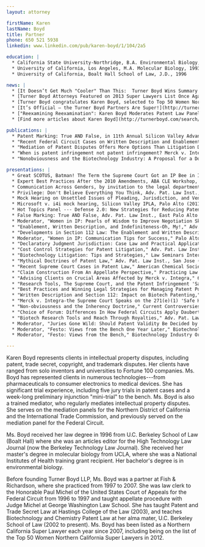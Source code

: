 ```yaml
---
layout: attorney

firstName: Karen
lastName: Boyd
title: Partner
phone: 650 521 5938
linkedin: www.linkedin.com/pub/karen-boyd/1/104/2a5

education: |
  * California State University-Northridge, B.A. Environmental Biology, 1990
  * University of California, Los Angeles, M.A. Molecular Biology, 1993
  * University of California, Boalt Hall School of Law, J.D., 1996

news: |
  * [It Doesn’t Get Much "Cooler" Than This:  Turner Boyd Wins Summary Judgment for Cooler Master and LSI](http://turnerboyd.com/it-doesn%e2%80%99t-get-much-%e2%80%9ccooler%e2%80%9d-than-this-turner-boyd-wins-summary-judgment-for-cooler-master-and-lsi/)
  * [Turner Boyd Attorneys Featured on 2013 Super Lawyers List Once Again!](http://turnerboyd.com/turner-boyd-attorneys-featured-on-2013-super-lawyers-list-once-again/)
  * [Turner Boyd congratulates Karen Boyd, selected to Top 50 Women Northern California Super Lawyers 2012!](http://turnerboyd.com/turner-boyd-congratulates-karen-boyd-selected-to-top-50-women-northern-california-super-lawyers-2012/)
  * [It’s Official — the Turner Boyd Partners Are Super!](http://turnerboyd.com/it%e2%80%99s-official-%e2%80%94-the-turner-boyd-partners-are-super-lawyers/)
  * ["Reexamining Reexamination": Karen Boyd Moderates Patent Law Panel](http://turnerboyd.com/karen-boyd-moderates-panel-reexamining-reexamination/)
  * [Find more articles about Karen Boyd](http://turnerboyd.com/search/Turner%20Boyd/?s=boyd&cat=9)

publications: |
  * Patent Marking: True AND False, in 11th Annual Silicon Valley Advanced Patent Law Institute, Advanced Patent Law Institute, with James Beard.
  * "Recent Federal Circuit Cases on Written Description and Enablement," in Developments in Pharmaceuticals and Biotech Patent Law 2009, Practicing Law Institute, with Lisa Schneider and * Timothy Holbrook
  * "Mediation of Patent Disputes Offers More Options Than Litigation Does," Los Angeles Daily News (Oct. 17, 2006)
  * "When is patent infringement not patent infringement? Merck v. Integra and the 'safe harbour,'" Journal of Commercial Biotechnology (Oct. 2006).
  * "Nonobviousness and the Biotechnology Industry: A Proposal for a Doctrine of Economic Nonobviousness," 12 Berkeley Technology Law Journal 311 (1997).

presentations: |
  * Great SCOTUS, Batman! The Term the Supreme Court Got an IP Bee in Its Bonnet, Berkeley Center for Law and Technology, Berkeley (2014)
  * Expert Best Practices After the 2010 Amendments, ABA CLE Workshop, Berkeley (2014)
  * Communication Across Genders, by invitation to the legal department at Juniper Networks (2013)
  * Privilege: Don't Believe Everything You Think, Adv. Pat. Law Inst., East Palo Alto (2012)
  * Mock Hearing on Unsettled Issues of Pleading, Jurisdiction, and Venues, AIPLA, San Francisco (2011)
  * Microsoft v. i4i mock hearing, Silicon Valley IPLA, Palo Alto (2011)
  * Hot Topics Panel --- Defense 2.0: New Strategies for Reducing Patent Risk, Santa Clara (2011)
  * False Marking: True AND False, Adv. Pat. Law Inst., East Palo Alto (2011).
  * Moderator, "Women in IP: Pearls of Wisdom to Improve Negotiation Skills," Palo Alto (2010).
  * "Enablement, Written Description, and Indefiniteness-Oh, My!," Adv. Pat. Law Inst., East Palo Alto (2009).
  * "Developments in Section 112 Law: The Enablement and Written Description Requirements as Applied to Pharma and Biotech Patents," Practicing Law Inst., New York (2009); San Francisco (2010).
  * Moderator, "Women in IP: Communication Tips for Success," Palo Alto (2009).
  * "Declaratory Judgment Jurisdiction: Case Law and Practical Application," Adv. Pat. Law Inst., Santa Clara (2008).
  * "Cost Control Strategies for Patent Litigation," Adv. Pat. Law Inst., San Jose (2007).
  * "Biotechnology Litigation: Tips and Strategies," Law Seminars International, San Francisco (2007).
  * "Mythical Doctrines of Patent Law," Adv. Pat. Law Inst., San Jose (2006).
  * "Recent Supreme Court Cases in Patent Law," American Chemical Society National Meeting, San Francisco (2006).
  * "Claim Construction From An Appellate Perspective," Practicing Law Institute: How to Prepare and Conduct Markman Hearings, San Francisco (2006).
  * "Advising Clients on Crucial Areas Affected by Merck v. Integra," 6th Advanced Forum on Biotech Patents, San Francisco (2006).
  * "Research Tools, The Supreme Court, and the Patent Infringement 'Safe Harbour,'" Am. Assn. Pharm. Sci. National Biotechnology Conference, Boston (2006).
  * "Best Practices and Winning Legal Strategies for Managing Patent Portfolios," ReedLogic Patent Leadership Conference (2006).
  * "Written Description and Section 112: Impact on Biotech Patenting," Adv. Pat. Law Inst., San Jose (2005).
  * "Merck v. Integra-the Supreme Court Speaks on the 271(e)(1) 'Safe Harbor,'" Latest Thinking on Attacking/Defending Patents in the US Pharmaceutical Market, Henry Stewart Conference * Studies, San Francisco (2005).
  * "Non-obviousness and the Inherency Doctrine," Current Controversies, Stanford Center for Law and the Biosciences Biotechnology and Intellectual Property, Stanford Law School (2005).
  * "Choice of Forum: Differences In How Federal Circuits Apply Daubert," Effective Financial Expert Testimony Seminar, Law Seminars International, San Francisco (2004).
  * "Biotech Research Tools and Reach Through Royalties," Adv. Pat. Law Inst., San Jose (2003).
  * Moderator, "Juries Gone Wild: Should Patent Validity Be Decided by Juries?" , Biotechnology Industry Organization Annual Meeting, San Francisco (2004).
  * Moderator, "Festo: Views from the Bench One Year Later," Biotechnology Industry Organization Annual Meeting, Washington D.C. (2003).
  * Moderator, "Festo: Views from the Bench," Biotechnology Industry Organization Annual Meeting, Toronto (2002).

---
```


Karen Boyd represents clients in intellectual property disputes, including patent, trade secret, copyright, and trademark disputes. Her clients have ranged from solo inventors and universities to Fortune 100 companies. Ms. Boyd has represented clients in numerous technologies---from pharmaceuticals to consumer electronics to medical devices. She has significant trial experience, including five jury trials in patent cases and a week-long preliminary injunction "mini-trial" to the bench. Ms. Boyd is also a trained mediator, who regularly mediates intellectual property disputes. She serves on the mediation panels for the Northern District of California and the International Trade Commission, and previously served on the mediation panel for the Federal Circuit.

Ms. Boyd received her law degree in 1996 from U.C. Berkeley School of Law (Boalt Hall) where she was an articles editor for the High Technology Law Journal (now the Berkeley Technology Law Journal). She received her master's degree in molecular biology from UCLA, where she was a National Institutes of Health training grant recipient. Her bachelor's degree is in environmental biology.

Before founding Turner Boyd LLP, Ms. Boyd was a partner at Fish & Richardson, where she practiced from 1997 to 2007. She was law clerk to the Honorable Paul Michel of the United States Court of Appeals for the Federal Circuit from 1996 to 1997 and taught appellate procedure with Judge Michel at George Washington Law School. She has taught Patent and Trade Secret Law at Hastings College of the Law (2003), and teaches Biotechnology and Chemistry Patent Law at her alma mater, U.C. Berkeley School of Law (2002 to present).  Ms. Boyd has been listed as a Northern California Super Lawyer each year since 2007, including being on the list of the Top 50 Women Northern California Super Lawyers in 2012.